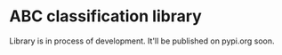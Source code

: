 # ABC classification library
Library is in process of development. It'll be published on pypi.org soon.